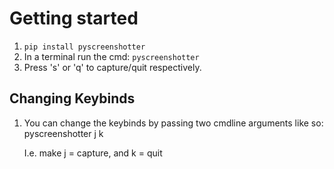 
# Getting started  
1. `pip install pyscreenshotter`  
2. In a terminal run the cmd: `pyscreenshotter`  
3. Press 's' or 'q' to capture/quit respectively.  

## Changing Keybinds  
1. You can change the keybinds by passing two cmdline arguments like so:  
   pyscreenshotter j k  

   I.e. make j = capture, and k = quit  
